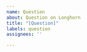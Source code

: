 ```yaml
---
name: Question
about: Question on Longhorn
title: "[Question]"
labels: question
assignees: ''

---
```



